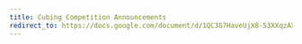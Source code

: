 ```yaml
---
title: Cubing Competition Announcements
redirect_to: https://docs.google.com/document/d/1QC3G7HaveUjX8-53XXqzA3BW74Nq3XnkOMXJTYm0_F0/edit?usp=drivesdk
---
```

